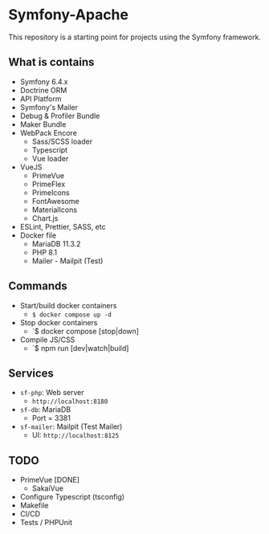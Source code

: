 # Symfony-Apache

This repository is a starting point for projects using the Symfony framework.

## What is contains

- Symfony 6.4.x
- Doctrine ORM
- API Platform
- Symfony's Mailer
- Debug & Profiler Bundle
- Maker Bundle
- WebPack Encore
    - Sass/SCSS loader
    - Typescript
    - Vue loader
- VueJS
    - PrimeVue
    - PrimeFlex
    - PrimeIcons
    - FontAwesome
    - MaterialIcons
    - Chart.js
- ESLint, Prettier, SASS, etc
- Docker file
    - MariaDB 11.3.2
    - PHP 8.1
    - Mailer - Mailpit (Test)

## Commands

- Start/build docker containers
    - `$ docker compose up -d`
- Stop docker containers
    - `$ docker compose [stop|down]
- Compile JS/CSS
    - `$ npm run [dev|watch|build]

## Services

- `sf-php`: Web server
    - `http://localhost:8180`
- `sf-db`: MariaDB
    - Port = 3381
- `sf-mailer`: Mailpit (Test Mailer)
    - UI: `http://localhost:8125`

## TODO

- PrimeVue [DONE]
    - SakaiVue
- Configure Typescript (tsconfig)
- Makefile
- CI/CD
- Tests / PHPUnit

